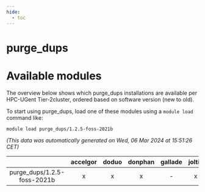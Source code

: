 ```yaml
---
hide:
  - toc
---
```


purge_dups
==========

# Available modules


The overview below shows which purge_dups installations are available per HPC-UGent Tier-2cluster, ordered based on software version (new to old).

To start using purge_dups, load one of these modules using a `module load` command like:

```shell
module load purge_dups/1.2.5-foss-2021b
```

*(This data was automatically generated on Wed, 06 Mar 2024 at 15:51:26 CET)*  

| |accelgor|doduo|donphan|gallade|joltik|skitty|
| :---: | :---: | :---: | :---: | :---: | :---: | :---: |
|purge_dups/1.2.5-foss-2021b|x|x|x|-|x|x|
